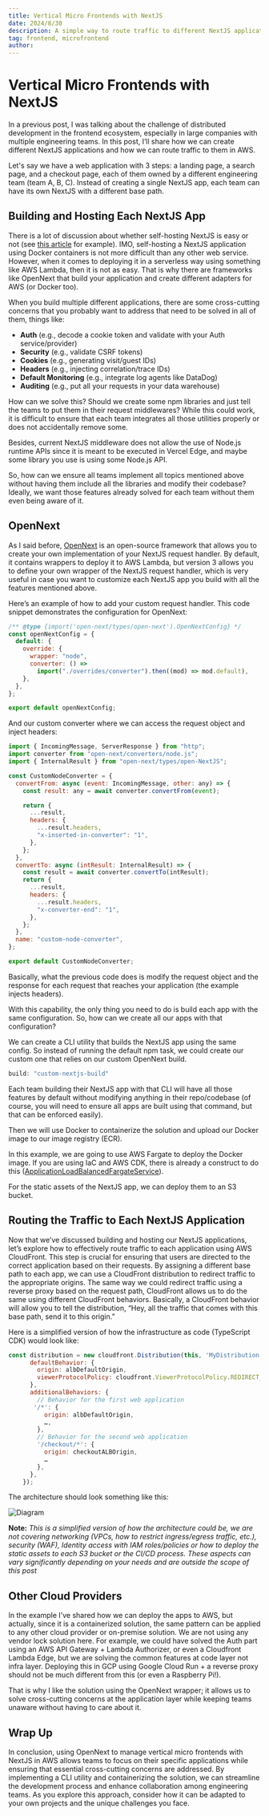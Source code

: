 ```yaml
---
title: Vertical Micro Frontends with NextJS
date: 2024/8/30
description: A simple way to route traffic to different NextJS applications.
tag: frontend, microfrontend
author:
---
```

# Vertical Micro Frontends with NextJS

In a previous post, I was talking about the challenge of distributed development in the frontend ecosystem, especially in large companies with multiple engineering teams. In this post, I’ll share how we can create different NextJS applications and how we can route traffic to them in AWS.

Let's say we have a web application with 3 steps: a landing page, a search page, and a checkout page, each of them owned by a different engineering team (team A, B, C). Instead of creating a single NextJS app, each team can have its own NextJS with a different base path.

## Building and Hosting Each NextJS App

There is a lot of discussion about whether self-hosting NextJS is easy or not (see [this article](https://www.epicweb.dev/why-i-wont-use-nextjs) for example). IMO, self-hosting a NextJS application using Docker containers is not more difficult than any other web service. However, when it comes to deploying it in a serverless way using something like AWS Lambda, then it is not as easy. That is why there are frameworks like OpenNext that build your application and create different adapters for AWS (or Docker too).

When you build multiple different applications, there are some cross-cutting concerns that you probably want to address that need to be solved in all of them, things like:

- **Auth** (e.g., decode a cookie token and validate with your Auth service/provider)
- **Security** (e.g., validate CSRF tokens)
- **Cookies** (e.g., generating visit/guest IDs)
- **Headers** (e.g., injecting correlation/trace IDs)
- **Default Monitoring** (e.g., integrate log agents like DataDog)
- **Auditing** (e.g., put all your requests in your data warehouse)

How can we solve this? Should we create some npm libraries and just tell the teams to put them in their request middlewares? While this could work, it is difficult to ensure that each team integrates all those utilities properly or does not accidentally remove some.

Besides, current NextJS middleware does not allow the use of Node.js runtime APIs since it is meant to be executed in Vercel Edge, and maybe some library you use is using some Node.js API.

So, how can we ensure all teams implement all topics mentioned above without having them include all the libraries and modify their codebase? Ideally, we want those features already solved for each team without them even being aware of it.

## OpenNext

As I said before, [OpenNext](https://open-next.js.org/) is an open-source framework that allows you to create your own implementation of your NextJS request handler. By default, it contains wrappers to deploy it to AWS Lambda, but version 3 allows you to define your own wrapper of the NextJS request handler, which is very useful in case you want to customize each NextJS app you build with all the features mentioned above.

Here’s an example of how to add your custom request handler. This code snippet demonstrates the configuration for OpenNext:

```javascript
/** @type {import('open-next/types/open-next').OpenNextConfig} */
const openNextConfig = {
  default: {
    override: {
      wrapper: "node",
      converter: () =>
        import("./overrides/converter").then((mod) => mod.default),
    },
  },
};

export default openNextConfig;
```

And our custom converter where we can access the request object and inject headers:


```javascript
import { IncomingMessage, ServerResponse } from "http";
import converter from "open-next/converters/node.js";
import { InternalResult } from "open-next/types/open-NextJS";

const CustomNodeConverter = {
  convertFrom: async (event: IncomingMessage, other: any) => {
    const result: any = await converter.convertFrom(event);

    return {
      ...result,
      headers: {
        ...result.headers,
        "x-inserted-in-converter": "1",
      },
    };
  },
  convertTo: async (intResult: InternalResult) => {
    const result = await converter.convertTo(intResult);
    return {
      ...result,
      headers: {
        ...result.headers,
        "x-converter-end": "1",
      },
    };
  },
  name: "custom-node-converter",
};

export default CustomNodeConverter;
```

Basically, what the previous code does is modify the request object and the response for each request that reaches your application (the example injects headers).

With this capability, the only thing you need to do is build each app with the same configuration. So, how can we create all our apps with that configuration?

We can create a CLI utility that builds the NextJS app using the same config. So instead of running the default npm task,
we could create our custom one that relies on our custom OpenNext build.

```javascript
build: "custom-nextjs-build"
```

Each team building their NextJS app with that CLI will have all those features by default without modifying anything in their repo/codebase (of course, you will need to ensure all apps are built using that command, but that can be enforced easily).

Then we will use Docker to containerize the solution and upload our Docker image to our image registry (ECR).

In this example, we are going to use AWS Fargate to deploy the Docker image. If you are using IaC and AWS CDK, there is already a construct to do this ([ApplicationLoadBalancedFargateService](https://docs.aws.amazon.com/cdk/api/v2/docs/aws-cdk-lib.aws_ecs_patterns.ApplicationLoadBalancedFargateService.html)).

For the static assets of the NextJS app, we can deploy them to an S3 bucket.

## Routing the Traffic to Each NextJS Application

Now that we’ve discussed building and hosting our NextJS applications, let’s explore how to effectively route traffic to each application using AWS CloudFront. This step is crucial for ensuring that users are directed to the correct application based on their requests. By assigning a different base path to each app, we can use a CloudFront distribution to redirect traffic to the appropriate origins. The same way we could redirect traffic using a reverse proxy based on the request path, CloudFront allows us to do the same using different CloudFront behaviors. Basically, a CloudFront behavior will allow you to tell the distribution, “Hey, all the traffic that comes with this base path, send it to this origin.”

Here is a simplified version of how the infrastructure as code (TypeScript CDK) would look like:
```javascript
const distribution = new cloudfront.Distribution(this, 'MyDistribution', {
      defaultBehavior: {
        origin: albDefaultOrigin,
        viewerProtocolPolicy: cloudfront.ViewerProtocolPolicy.REDIRECT_TO_HTTPS,
      },
      additionalBehaviors: {
        // Behavior for the first web application
       '/*': {
          origin: albDefaultOrigin,
          …,
        },
        // Behavior for the second web application
        '/checkout/*': {
          origin: checkoutALBOrigin,
          …
        },
      },
    });
```
The architecture should look something like this:

![Diagram](../../images/aws_diagram.png)

**Note:** *This is a simplified version of how the architecture could be, we are not covering networking (VPCs, how to restrict ingress/egress traffic, etc.), security (WAF), Identity access with IAM roles/policies or how to deploy the static assets to each S3 bucket or the CI/CD process. These aspects can vary significantly depending on your needs and are outside the scope of this post*

## Other Cloud Providers
In the example I’ve shared how we can deploy the apps to AWS, but actually, since it is a containerized solution, the same pattern can be applied to any other cloud provider or on-premise solution. We are not using any vendor lock solution here. For example, we could have solved the Auth part using an AWS API Gateway + Lambda Authorizer, or even a Cloudfront Lambda Edge, but we are solving the common features at code layer not infra layer. Deploying this in GCP using Google Cloud Run + a reverse proxy should not be much different from this (or even a Raspberry Pi!).

That is why I like the solution using the OpenNext wrapper; it allows us to solve cross-cutting concerns at the application layer while keeping teams unaware without having to care about it.

## Wrap Up
In conclusion, using OpenNext to manage vertical micro frontends with NextJS in AWS allows teams to focus on their specific applications while ensuring that essential cross-cutting concerns are addressed. By implementing a CLI utility and containerizing the solution, we can streamline the development process and enhance collaboration among engineering teams. As you explore this approach, consider how it can be adapted to your own projects and the unique challenges you face.


